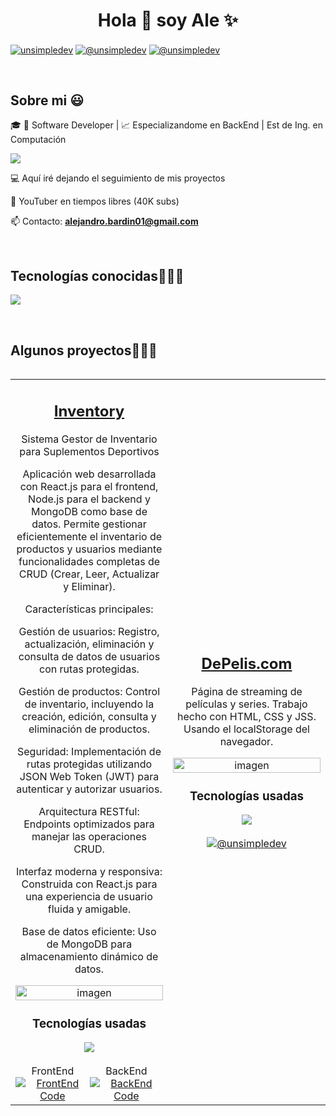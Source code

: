 <h1 align="center">Hola 👋  soy Ale ✨ </h1> 

<p align="left">

<a href="https://www.linkedin.com/in/ale-bardin/" target="blank"><img align="center" src="https://img.shields.io/badge/LinkedIn-0077B5?style=for-the-badge&logo=linkedin&logoColor=white" alt="unsimpledev"/></a>
<a href = "" target="blank"><img align="center" src="https://img.shields.io/badge/Gmail-D14836?style=for-the-badge&logo=gmail&logoColor=white" alt="@unsimpledev"  /></a>
<a href="https://www.youtube.com/@bibliotecadealejandria" target="blank"><img align="center" src="https://img.shields.io/badge/YouTube-FF0000?style=for-the-badge&logo=youtube&logoColor=white" alt="@unsimpledev"  /></a>
  </p>
<br>
<h2>Sobre mi 😃</h2>
<!--Intro start-->

<p align="left">
  
🎓 🚀 Software Developer | 📈 Especializandome en BackEnd | Est de Ing. en Computación
  

  <a href="https://skillicons.dev">
  <img src="https://skillicons.dev/icons?i=nodejs,nestjs,mongodb" />
  </a>
  <br>
  
💻 Aquí iré dejando el seguimiento de mis proyectos

🎥 YouTuber en tiempos libres (40K subs)

📫 Contacto: **alejandro.bardin01@gmail.com**
<!--Intro end-->
  </p>
<br>

<h2 >Tecnologías conocidas👨🏻‍💻</h2>
<!--tech stack icons-->
<p align="left">
  <a href="https://skillicons.dev">
    <img src="https://skillicons.dev/icons?i=c,cs,css,html,js,react,nodejs,mysql,git,github,docker,postman,vscode,ae,pr,ps" />
  </a>
</p>
<br>





<div id="proyectos">
  <h2>Algunos proyectos👨🏻‍💻</h2>
  <table align="left">
    <tr border="none">
      <!-- Proyecto Inventory -->
      <td width="50%" align="center">
       <h2> <a href="https://inventoryrc.netlify.app/" title="Go to Source">Inventory</a></h2>
        <p>Sistema Gestor de Inventario para Suplementos Deportivos</p>
         <p>Aplicación web desarrollada con React.js para el frontend, Node.js para el backend y MongoDB como base de datos. Permite gestionar eficientemente el inventario de productos y usuarios mediante funcionalidades completas de CRUD (Crear, Leer, Actualizar y Eliminar). </p>
        <p> Características principales: </p>
        <p> Gestión de usuarios: Registro, actualización, eliminación y consulta de datos de usuarios con rutas protegidas.  </p>
         <p> Gestión de productos: Control de inventario, incluyendo la creación, edición, consulta y eliminación de productos.  </p>
         <p> Seguridad: Implementación de rutas protegidas utilizando JSON Web Token (JWT) para autenticar y autorizar usuarios.  </p>
         <p> Arquitectura RESTful: Endpoints optimizados para manejar las operaciones CRUD. </p>
         <p> Interfaz moderna y responsiva: Construida con React.js para una experiencia de usuario fluida y amigable. </p>
         <p> Base de datos eficiente: Uso de MongoDB para almacenamiento dinámico de datos.  </p>
          <a href="https://github.com/AlejandroBardin/Inventory" title="Go to Source">
            <img 
            width="100%" 
            src="https://i.imgur.com/20F80K3.png" 
            alt="imagen" 
            style="transition: opacity 0.3s;" 
            onmouseover="this.style.opacity=0.7" 
            onmouseout="this.style.opacity=1"
            />
        </a>
        <h3>Tecnologías usadas</h3>
        <img src="https://skillicons.dev/icons?i=css,html,js,react,nodejs,git,github,postman,vscode,ps,mongodb" /><br><br>
        <div style="display: flex; justify-content: space-between; align-items: center;">
          <div>
            <span>FrontEnd</span><br>
            <a href="https://github.com/AlejandroBardin/Inventory" target="blank">
              <img src="https://img.shields.io/badge/GitHub-100000?style=for-the-badge&logo=github&logoColor=white" alt="FrontEnd Code" />
            </a>
          </div>
          <div>
            <span>BackEnd</span><br>
            <a href="https://github.com/AlejandroBardin/Backend-proyecto-71i" target="blank">
              <img src="https://img.shields.io/badge/GitHub-100000?style=for-the-badge&logo=github&logoColor=white" alt="BackEnd Code" />
            </a>
          </div>
        </div>
      </td>
      <!-- Proyecto DePelis.com -->
      <td width="50%" align="center">
       <h2> <a href="https://depelis.netlify.app/" title="Go to Source">DePelis.com</a></h2>
        <p>Página de streaming de películas y series. Trabajo hecho con HTML, CSS y JSS. Usando el localStorage del navegador.</p>
        <a href="https://github.com/martin-casares/depelis" title="Go to Source">
          <img width="100%" src="https://i.imgur.com/UYYT4Rx.png" alt="imagen">
        </a>
        <h3>Tecnologías usadas</h3>
        <img src="https://skillicons.dev/icons?i=css,html,js,git,github,vscode,ps" /><br><br>
        <a href="https://github.com/martin-casares/depelis" target="blank">
          <img src="https://img.shields.io/badge/GitHub-100000?style=for-the-badge&logo=github&logoColor=white" alt="@unsimpledev">
        </a>
      </td>
    </tr>
  </table>
</div>
 










<br>
<br><br>
<br>
<br><br><br>
<br><br>

<!------------------------->


